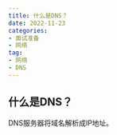 ```yaml
---
title: 什么是DNS？
date: 2022-11-23
categories: 
- 面试准备
- 网络
tag:
- 网络
- DNS
---
```


## 什么是DNS？
DNS服务器将域名解析成IP地址。